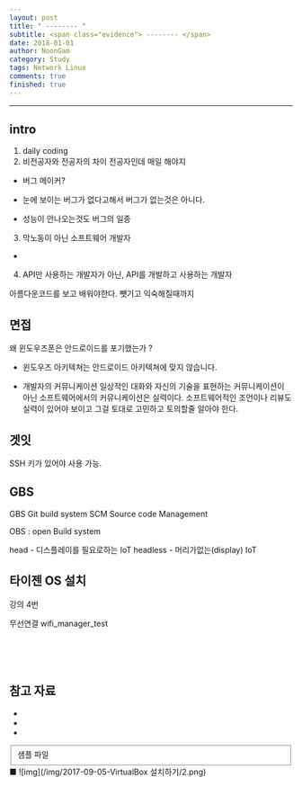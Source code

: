 ```yaml
---
layout: post
title: " -------- "
subtitle: <span class="evidence"> -------- </span>
date: 2018-01-01
author: NoonGam
category: Study
tags: Network Linux
comments: true
finished: true
---
```


---

## intro

1. daily coding
2. 비전공자와 전공자의 차이
전공자인데 매일 해야지

- 버그 메이커?


- 눈에 보이는 버그가 없다고해서 버그가 없는것은 아니다.
- 성능이 안나오는것도 버그의 일종


3. 막노동이 아닌 소프트웨어 개발자
-

4. API만 사용하는 개발자가 아닌, API를 개발하고 사용하는 개발자

아름다운코드를 보고 배워야한다.
뺏기고 익숙해질때까지



## 면접

왜 윈도우즈폰은 안드로이드를 포기했는가 ?
- 윈도우즈 아키텍쳐는 안드로이드 아키텍쳐에 맞지 않습니다.


- 개발자의 커뮤니케이션
일상적인 대화와 자신의 기술을 표현하는 커뮤니케이션이 아닌
소프트웨어에서의 커뮤니케이션은 실력이다.
소프트웨어적인 조언이나 리뷰도 실력이 있어야 보이고 그걸 토대로 고민하고 토의할줄 알아야 한다.


## 겟잇

SSH 키가 있어야 사용 가능.





## GBS
GBS Git build system
SCM Source code Management

OBS : open Build system


head - 디스플레이를 필요로하는 IoT
headless - 머리가없는(display) IoT




## 타이젠 OS 설치

강의 4번



무선연결
wifi_manager_test




<br><br><br>

## 참고 자료
*
*
*
<fieldset id="gpg-fieldset">
 샘플 파일
</fieldset>
■
![img](/img/2017-09-05-VirtualBox 설치하기/2.png)
